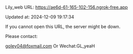 Lily_web URL: https://ae6d-61-165-102-156.ngrok-free.app

Updated at: 2024-12-09 19:17:34

If you cannot open this URL, the server might be down.

Please contact: 

goley04@foxmail.com Or Wechat:GL_yeaH